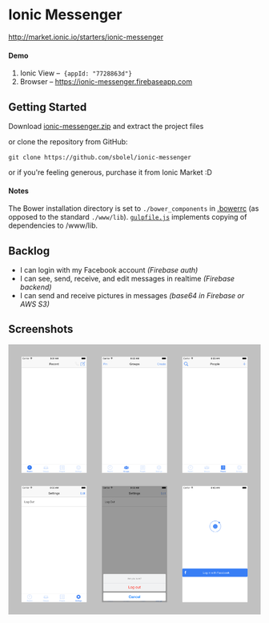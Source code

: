 # Ionic Messenger

http://market.ionic.io/starters/ionic-messenger

#### Demo

1. Ionic View –&nbsp; `{appId: "7728863d"}`
2. Browser – https://ionic-messenger.firebaseapp.com 

## Getting Started

Download [ionic-messenger.zip](https://s3.amazonaws.com/ionic-marketplace/ionic-messenger/145177141091900/ionic-messenger.zip) and extract the project files

or clone the repository from GitHub:

    git clone https://github.com/sbolel/ionic-messenger

or if you're feeling generous, purchase it from Ionic Market :D

#### Notes

The Bower installation directory is set to `./bower_components` in [.bowerrc](https://github.com/sbolel/ionic-messenger/blob/master/.bowerrc) (as opposed to the standard `./www/lib`). [`gulpfile.js`](https://github.com/sbolel/ionic-messenger/blob/master/gulpfile.js) implements copying of dependencies to /www/lib.

## Backlog

* I can login with my Facebook account  _(Firebase auth)_
* I can see, send, receive, and edit messages in realtime _(Firebase backend)_ 
* I can send and receive pictures in messages _(base64 in Firebase or AWS S3)_

## Screenshots

![screenshots](./docs/img/screenshots.png)